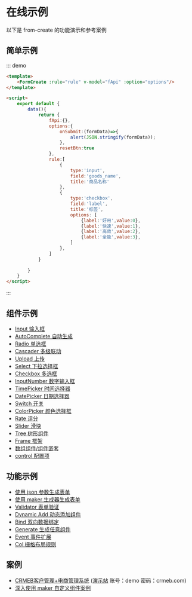 # 在线示例

以下是 from-create 的功能演示和参考案例

## 简单示例

::: demo
```html
<template>
    <FormCreate :rule="rule" v-model="fApi" :option="options"/>
</template>

<script>
    export default {
        data(){
            return {
                fApi:{},
                options:{
                    onSubmit:(formData)=>{
                        alert(JSON.stringify(formData));
                    },
                    resetBtn:true
                },
                rule:[
                    {
                        type:'input',
                        field:'goods_name',
                        title:'商品名称'
                    },
                    {
                        type:'checkbox',
                        field:'label',
                        title:'标签',
                        options: [
                            {label:'好用',value:0},
                            {label:'快速',value:1},
                            {label:'高效',value:2},
                            {label:'全能',value:3},
                        ]
                    },
                ]
            }
            
        }
    }
</script>
```
:::

## 组件示例

- [Input 输入框](http://jsrun.pro/7ehKp/edit)
- [AutoComplete 自动生成](http://jsrun.pro/TnhKp/edit)
- [Radio 单选框](http://jsrun.pro/cehKp/edit)
- [Cascader 多级联动](http://jsrun.pro/EehKp/edit)
- [Upload 上传](http://jsrun.pro/dehKp/edit)
- [Select 下拉选择框](http://jsrun.pro/FehKp/edit)
- [Checkbox 多选框](http://jsrun.pro/JehKp/edit)
- [InputNumber 数字输入框](http://jsrun.pro/xehKp/edit)
- [TimePicker 时间选择器](http://jsrun.pro/GehKp/edit)
- [DatePicker 日期选择器](http://jsrun.pro/HehKp/edit)
- [Switch 开关](http://jsrun.pro/5ehKp/edit)
- [ColorPicker 颜色选择框](http://jsrun.pro/tehKp/edit)
- [Rate 评分](http://jsrun.pro/CehKp/edit)
- [Slider 滑块](http://jsrun.pro/rehKp/edit)
- [Tree 树形组件](http://jsrun.pro/AehKp/edit)
- [Frame 框架](http://jsrun.pro/mehKp/edit)
- [数组组件/组件嵌套](http://jsrun.pro/VLfKp/edit)
- [control 配置项](http://jsrun.pro/C8fKp/edit)


## 功能示例

- [使用 json 参数生成表单](http://jsrun.pro/NQhKp/edit)
- [使用 maker 生成器生成表单](http://jsrun.pro/LQhKp/edit)
- [Validator 表单验证](http://jsrun.pro/LchKp/edit)
- [Dynamic Add 动态添加组件](http://jsrun.pro/WchKp/edit)
- [Bind 双向数据绑定](http://jsrun.pro/bchKp/edit)
- [Generate 生成任意组件](http://jsrun.pro/ychKp/edit)
- [Event 事件扩展](http://jsrun.pro/XchKp/edit)
- [Col 栅格布局规则](http://jsrun.pro/gchKp/edit)


## 案例

- [CRMEB客户管理+电商管理系统](https://gitee.com/ZhongBangKeJi/CRMEB) ([演示站](http://demo25.crmeb.net) 账号：demo 密码：crmeb.com)
- [深入使用 maker 自定义组件案例](https://github.com/HeyMrLin/fc-demo)
